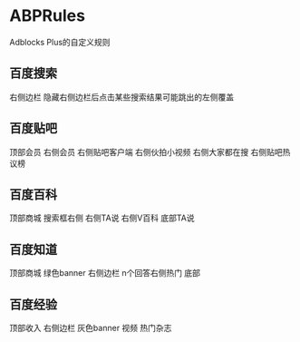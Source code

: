 # ABPRules
Adblocks Plus的自定义规则
## 百度搜索
右侧边栏 隐藏右侧边栏后点击某些搜索结果可能跳出的左侧覆盖
## 百度贴吧
顶部会员 右侧会员 右侧贴吧客户端 右侧伙拍小视频 右侧大家都在搜 右侧贴吧热议榜
## 百度百科
顶部商城 搜索框右侧 右侧TA说 右侧V百科 底部TA说
## 百度知道
顶部商城 绿色banner 右侧边栏 n个回答右侧热门 底部
## 百度经验
顶部收入 右侧边栏 灰色banner 视频 热门杂志
